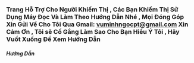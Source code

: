 ### Trang Hỗ Trợ Cho Người Khiếm Thị , Các Bạn Khiếm Thị Sử Dụng Máy Đọc Và Làm Theo Hướng Dẫn Nhé , Mọi Đóng Góp Xin Gửi Về Cho Tôi Qua Gmail: vuminhngocpt@gmail.com Xin Cảm Ơn , Tôi sẽ Cố Gắng Làm Sao Cho Bạn Hiểu Ý Tôi , Hãy Vuốt Xuống Để Xem Hướng Dẫn 

##### Hướng Dẫn 
